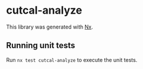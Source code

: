 # cutcal-analyze

This library was generated with [Nx](https://nx.dev).

## Running unit tests

Run `nx test cutcal-analyze` to execute the unit tests.
